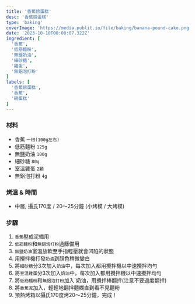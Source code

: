 ```yaml
---
title: '香蕉磅蛋糕'
desc: '香蕉磅蛋糕'
type: 'baking'
coverImage: 'https://media.publit.io/file/baking/banana-pound-cake.png'
date: '2023-10-10T00:00:07.322Z'
ingredient: [
  '香蕉',
  '低筋麵粉',
  '無鹽奶油',
  '細砂糖',
  '雞蛋',
  '無鋁泡打粉'
]
labels: [
  '香蕉磅蛋糕',
  '香蕉',
  '磅蛋糕'
]
---
```


### 材料

- 香蕉 `一根(100g左右)`
- 低筋麵粉 `125g`
- 無鹽奶油 `100g`
- 細砂糖 `80g`
- 室溫雞蛋 `2顆`
- 無鋁泡打粉 `4g`

### 烤溫 & 時間

- 中層, 攝氏170度 / 20～25分鐘 (小烤模 / 大烤模)

### 步驟
1. `香蕉`壓成泥備用
2. `低筋麵粉`和`無鋁泡打粉`過篩備用
3. `無鹽奶油`室溫放軟至手指輕壓就會凹陷的狀態
4. 用攪拌機打發`奶油`到顏色稍微變白
5. 將`細砂糖`分3次加入`奶油`中，每次加入都用攪拌機以中速攪拌均勻
6. 將`室溫雞蛋`分3次加入`奶油`中，每次加入都用攪拌機以中速攪拌均勻
7. 將`低筋麵粉`和`無鋁泡打粉`加入`奶油，用攪拌棒翻拌(注意不要過度翻拌)
8. 將`香蕉泥`加入，輕輕地翻拌麵糊直到看不見麵粉
9. 預熱烤箱以攝氏170度烤20～25分鐘，完成！